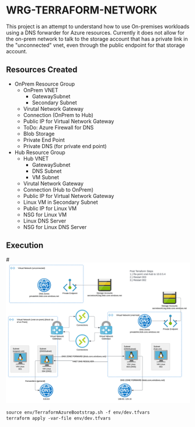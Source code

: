 # WRG-TERRAFORM-NETWORK

This project is an attempt to understand how to use On-premises workloads using a DNS forwarder for Azure resources.  Currently it does not allow for the on-prem network to talk to the storage account that has a private link in the "unconnected" vnet, even through the public endpoint for that storage account.

## Resources Created
- OnPrem Resource Group
    - OnPrem VNET
        - GatewaySubnet
        - Secondary Subnet
    - Virutal Network Gateway
    - Connection (OnPrem to Hub)
    - Public IP for Virtual Network Gateway 
    - ToDo: Azure Firewall for DNS
    - Blob Storage
    - Private End Point
    - Private DNS (for private end point)
- Hub Resource Group
    - Hub VNET
        - GatewaySubnet
        - DNS Subnet
        - VM Subnet
    - Virutal Network Gateway
    - Connection (Hub to OnPrem)
    - Public IP for Virtual Network Gateway
    - Linux VM in Secondary Subnet
    - Public IP for Linux VM
    - NSG for Linux VM
    - Linux DNS Server
    - NSG for Linux DNS Server

## Execution
#![On-premises workloads using a DNS forwarder](AzurePrivateDNS.png)

```
source env/TerraformAzureBootstrap.sh -f env/dev.tfvars
terraform apply -var-file env/dev.tfvars

```

